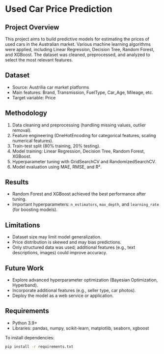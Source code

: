 # Used Car Price Prediction

## Project Overview
This project aims to build predictive models for estimating the prices of used cars in the Australian market. Various machine learning algorithms were applied, including Linear Regression, Decision Tree, Random Forest, and XGBoost. The dataset was cleaned, preprocessed, and analyzed to select the most relevant features.

## Dataset
- Source: Austrilia car market platforms
- Main features: Brand, Transmission, FuelType, Car_Age, Mileage, etc.
- Target variable: Price

## Methodology
1. Data cleaning and preprocessing (handling missing values, outlier removal).
2. Feature engineering (OneHotEncoding for categorical features, scaling numerical features).
3. Train-test split (80% training, 20% testing).
4. Model training: Linear Regression, Decision Tree, Random Forest, XGBoost.
5. Hyperparameter tuning with GridSearchCV and RandomizedSearchCV.
6. Model evaluation using MAE, RMSE, and R².

## Results
- Random Forest and XGBoost achieved the best performance after tuning.
- Important hyperparameters: `n_estimators`, `max_depth`, and `learning_rate` (for boosting models).

## Limitations
- Dataset size may limit model generalization.
- Price distribution is skewed and may bias predictions.
- Only structured data was used; additional features (e.g., text descriptions, images) could improve accuracy.

## Future Work
- Explore advanced hyperparameter optimization (Bayesian Optimization, Hyperband).
- Incorporate additional features (e.g., seller type, car photos).
- Deploy the model as a web service or application.

## Requirements
- Python 3.9+
- Libraries: pandas, numpy, scikit-learn, matplotlib, seaborn, xgboost

To install dependencies:
```bash
pip install -r requirements.txt

